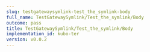 ```yaml
---
slug: testgatewaysymlink-test_the_symlink-body
full_name: TestGatewaySymlink/Test_the_symlink/Body
outcome: pass
title: TestGatewaySymlink/Test_the_symlink/Body
implementation_id: kubo-ter
version: v0.0.2
---
```


